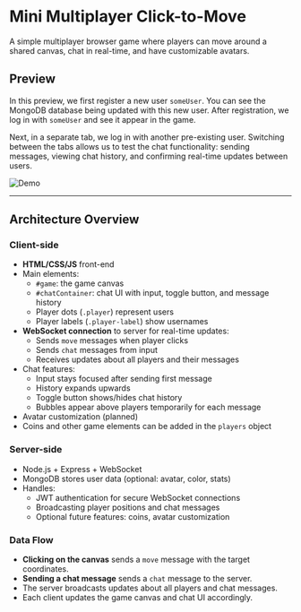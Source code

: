 # Mini Multiplayer Click-to-Move

A simple multiplayer browser game where players can move around a shared canvas, chat in real-time, and have customizable avatars.

## Preview

In this preview, we first register a new user `someUser`. You can see the MongoDB database being updated with this new user. After registration, we log in with `someUser` and see it appear in the game.

Next, in a separate tab, we log in with another pre-existing user. Switching between the tabs allows us to test the chat functionality: sending messages, viewing chat history, and confirming real-time updates between users.

![Demo](public/assets/github/demo.gif)

---

## Architecture Overview

### Client-side

- **HTML/CSS/JS** front-end
- Main elements:
  - `#game`: the game canvas
  - `#chatContainer`: chat UI with input, toggle button, and message history
  - Player dots (`.player`) represent users
  - Player labels (`.player-label`) show usernames
- **WebSocket connection** to server for real-time updates:
  - Sends `move` messages when player clicks
  - Sends `chat` messages from input
  - Receives updates about all players and their messages
- Chat features:
  - Input stays focused after sending first message
  - History expands upwards
  - Toggle button shows/hides chat history
  - Bubbles appear above players temporarily for each message
- Avatar customization (planned)
- Coins and other game elements can be added in the `players` object

### Server-side

- Node.js + Express + WebSocket
- MongoDB stores user data (optional: avatar, color, stats)
- Handles:
  - JWT authentication for secure WebSocket connections
  - Broadcasting player positions and chat messages
  - Optional future features: coins, avatar customization

### Data Flow

- **Clicking on the canvas** sends a `move` message with the target coordinates.
- **Sending a chat message** sends a `chat` message to the server.
- The server broadcasts updates about all players and chat messages.
- Each client updates the game canvas and chat UI accordingly.
